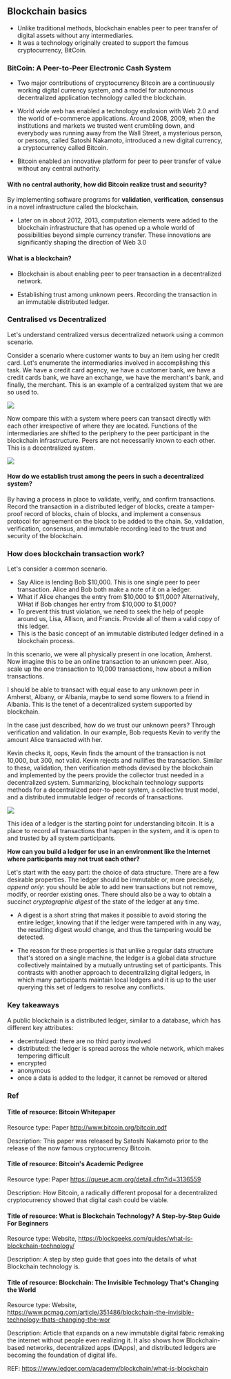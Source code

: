 ## Blockchain basics

* Unlike traditional methods, blockchain enables peer to peer transfer of digital assets without any intermediaries.
* It was a technology originally created to support the famous cryptocurrency, BitCoin.

### BitCoin: A Peer-to-Peer Electronic Cash System

* Two major contributions of cryptocurrency Bitcoin are a continuously working digital currency system, and a model 
for autonomous decentralized application technology called the blockchain.

* World wide web has enabled a technology explosion with Web 2.0 and the world of e-commerce applications. 
Around 2008, 2009, when the institutions and markets we trusted went crumbling down, and everybody was 
running away from the Wall Street, a mysterious person, or persons, called Satoshi Nakamoto, 
introduced a new digital currency, a cryptocurrency called Bitcoin.

* Bitcoin enabled an innovative platform for peer to peer transfer of value without any central authority.

#### With no central authority, how did Bitcoin realize trust and security?

By implementing software programs for **validation**, **verification**, **consensus** in a novel infrastructure called the blockchain.

* Later on in about 2012, 2013, computation elements were added to the blockchain infrastructure that has opened up a 
whole world of possibilities beyond simple currency transfer. 
These innovations are significantly shaping the direction of Web 3.0

#### What is a blockchain? 

* Blockchain is about enabling peer to peer transaction in a decentralized network. 

* Establishing trust among unknown peers. Recording the transaction in an immutable distributed ledger.


### Centralised vs Decentralized

Let's understand centralized versus decentralized network using a common scenario. 

Consider a scenario where customer wants to buy an item using her credit card. 
Let's enumerate the intermediaries involved in accomplishing this task. 
We have a credit card agency, we have a customer bank, we have a credit cards bank, we have an exchange, 
we have the merchant's bank, and finally, the merchant. This is an example of a centralized system that we are so used to.

![](images/normal_bank_transaction.jpg)

Now compare this with a system where peers can transact directly with each other irrespective of where they are located. 
Functions of the intermediaries are shifted to the periphery to the peer participant in the blockchain infrastructure. 
Peers are not necessarily known to each other. This is a decentralized system. 

![](images/blockchain_centralized_decentralized.png)

#### How do we establish trust among the peers in such a decentralized system? 
By having a process in place to validate, verify, and confirm transactions. 
Record the transaction in a distributed ledger of blocks, create a tamper-proof record of blocks, chain of blocks, and 
implement a consensus protocol for agreement on the block to be added to the chain. 
So, validation, verification, consensus, and immutable recording lead to the trust and security of the blockchain.

### How does blockchain transaction work?

Let's consider a common scenario.

* Say Alice is lending Bob $10,000. This is one single peer to peer transaction. Alice and Bob both make a note of it on a ledger.
* What if Alice changes the entry from $10,000 to $11,000? Alternatively, WHat if Bob changes her entry from $10,000 to $1,000? 
* To prevent this trust violation, we need to seek the help of people around us, Lisa, Allison, and Francis. Provide all of them a valid copy of this ledger.
* This is the basic concept of an immutable distributed ledger defined in a blockchain process.

In this scenario, we were all physically present in one location, Amherst. Now imagine this to be an online transaction to an unknown peer. Also, scale up the one transaction to 10,000 transactions, how about a million transactions.

I should be able to transact with equal ease to any unknown peer in Amherst, Albany, or Albania, maybe to send some flowers to a friend in Albania. This is the tenet of a decentralized system supported by blockchain.

In the case just described, how do we trust our unknown peers? Through verification and validation. In our example, Bob requests Kevin to verify the amount Alice transacted with her.

Kevin checks it, oops, Kevin finds the amount of the transaction is not 10,000, but 300, not valid. Kevin rejects and nullifies the transaction. Similar to these, validation, then verification methods devised by the blockchain and implemented by the peers provide the collector trust needed in a decentralized system. Summarizing, blockchain technology supports methods for a decentralized peer-to-peer system, a collective trust model, and a distributed immutable ledger of records of transactions.

![](images/blockchain_transaction.jpg)

This idea of a ledger is the starting point for understanding bitcoin. 
It is a place to record all transactions that happen in the system, and it is open to and trusted by all system participants.

**How can you build a ledger for use in an environment like the Internet where participants may not trust each other?**

Let's start with the easy part: the choice of data structure. There are a few desirable properties. The ledger should be immutable or, more precisely, _append only_: you should be able to add new transactions but not remove, modify, or reorder existing ones. There should also be a way to obtain a succinct _cryptographic digest_ of the state of the ledger at any time. 

* A digest is a short string that makes it possible to avoid storing the entire ledger, knowing that if the ledger were tampered with in any way, the resulting digest would change, and thus the tampering would be detected. 
 
* The reason for these properties is that unlike a regular data structure that's stored on a single machine, the ledger is a global data structure collectively maintained by a mutually untrusting set of participants. This contrasts with another approach to decentralizing digital ledgers, in which many participants maintain local ledgers and it is up to the user querying this set of ledgers to resolve any conflicts.

### Key takeaways
A public blockchain is a distributed ledger, similar to a database, which has different key attributes:

- decentralized: there are no third party involved
- distributed: the ledger is spread across the whole network, which makes tempering difficult
- encrypted
- anonymous 
- once a data is added to the ledger, it cannot be removed or altered

### Ref

#### Title of resource: Bitcoin Whitepaper

Resource type: Paper http://www.bitcoin.org/bitcoin.pdf

Description: This paper was released by Satoshi Nakamoto prior to the release of the now famous cryptocurrency Bitcoin.

#### Title of resource: Bitcoin's Academic Pedigree

Resource type: Paper https://queue.acm.org/detail.cfm?id=3136559

Description: How Bitcoin, a radically different proposal for a decentralized cryptocurrency showed that digital cash could be viable.

#### Title of resource: What is Blockchain Technology? A Step-by-Step Guide For Beginners

Resource type: Website, https://blockgeeks.com/guides/what-is-blockchain-technology/

Description: A step by step guide that goes into the details of what Blockchain technology is.

#### Title of resource: Blockchain: The Invisible Technology That's Changing the World

Resource type: Website, https://www.pcmag.com/article/351486/blockchain-the-invisible-technology-thats-changing-the-wor

Description: Article that expands on a new immutable digital fabric remaking the internet without people even realizing it. It also shows how Blockchain-based networks, decentralized apps (DApps), and distributed ledgers are becoming the foundation of digital life.

REF: https://www.ledger.com/academy/blockchain/what-is-blockchain
